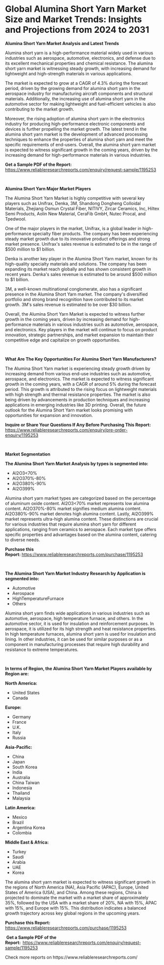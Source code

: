 <p><h1>Global Alumina Short Yarn Market Size and Market Trends: Insights and Projections from 2024 to 2031</h1></p><p><strong>Alumina Short Yarn Market Analysis and Latest Trends</strong></p>
<p><p>Alumina short yarn is a high-performance material widely used in various industries such as aerospace, automotive, electronics, and defense due to its excellent mechanical properties and chemical resistance. The alumina short yarn market is witnessing steady growth, with increasing demand for lightweight and high-strength materials in various applications.</p><p>The market is expected to grow at a CAGR of 4.3% during the forecast period, driven by the growing demand for alumina short yarn in the aerospace industry for manufacturing aircraft components and structural materials. Additionally, the increasing use of alumina short yarn in the automotive sector for making lightweight and fuel-efficient vehicles is also contributing to the market growth.</p><p>Moreover, the rising adoption of alumina short yarn in the electronics industry for producing high-performance electronic components and devices is further propelling the market growth. The latest trend in the alumina short yarn market is the development of advanced processing techniques to enhance the properties of alumina short yarn and meet the specific requirements of end-users. Overall, the alumina short yarn market is expected to witness significant growth in the coming years, driven by the increasing demand for high-performance materials in various industries.</p></p>
<p><strong>Get a Sample PDF of the Report:&nbsp;</strong> <a href="https://www.reliableresearchreports.com/enquiry/request-sample/1195253">https://www.reliableresearchreports.com/enquiry/request-sample/1195253</a></p>
<p>&nbsp;</p>
<p><strong>Alumina Short Yarn Major Market Players</strong></p>
<p><p>The Alumina Short Yarn Market is highly competitive with several key players such as Unifrax, Denka, 3M, Shandong Dongheng Colloidal Materials, Zhejiang Osmun Crystal Fiber, NITIVY, Zircar Ceramics, Inc, Hiltex Semi Products, Aolin New Material, CeraFib GmbH, Nutec Procal, and Tpedwool. </p><p>One of the major players in the market, Unifrax, is a global leader in high-performance specialty fiber products. The company has been experiencing steady market growth due to its innovative product offerings and strong market presence. Unifrax's sales revenue is estimated to be in the range of $500 million to $1 billion.</p><p>Denka is another key player in the Alumina Short Yarn market, known for its high-quality specialty materials and solutions. The company has been expanding its market reach globally and has shown consistent growth in recent years. Denka's sales revenue is estimated to be around $500 million to $1 billion.</p><p>3M, a well-known multinational conglomerate, also has a significant presence in the Alumina Short Yarn market. The company's diversified portfolio and strong brand recognition have contributed to its market growth. 3M's sales revenue is estimated to be over $30 billion.</p><p>Overall, the Alumina Short Yarn Market is expected to witness further growth in the coming years, driven by increasing demand for high-performance materials in various industries such as automotive, aerospace, and electronics. Key players in the market will continue to focus on product innovation, strategic partnerships, and market expansion to maintain their competitive edge and capitalize on growth opportunities.</p></p>
<p>&nbsp;</p>
<p><strong>What Are The Key Opportunities For Alumina Short Yarn Manufacturers?</strong></p>
<p><p>The Alumina Short Yarn market is experiencing steady growth driven by increasing demand from various end-use industries such as automotive, aerospace, and electronics. The market is expected to witness significant growth in the coming years, with a CAGR of around 5% during the forecast period. This growth is attributed to the rising focus on lightweight materials with high strength and thermal resistance properties. The market is also being driven by advancements in production techniques and increasing applications in emerging industries like 3D printing. Overall, the future outlook for the Alumina Short Yarn market looks promising with opportunities for expansion and innovation.</p></p>
<p><strong>Inquire or Share Your Questions If Any Before Purchasing This Report:</strong> <a href="https://www.reliableresearchreports.com/enquiry/pre-order-enquiry/1195253">https://www.reliableresearchreports.com/enquiry/pre-order-enquiry/1195253</a></p>
<p>&nbsp;</p>
<p><strong>Market Segmentation</strong></p>
<p><strong>The Alumina Short Yarn Market Analysis by types is segmented into:</strong></p>
<p><ul><li>Al2O3<70%</li><li>Al2O370%-80%</li><li>Al2O380%-90%</li><li>Al2O399%</li></ul></p>
<p><p>Alumina short yarn market types are categorized based on the percentage of aluminum oxide content. Al2O3<70% market represents low alumina content. Al2O370%-80% market signifies medium alumina content. Al2O380%-90% market denotes high alumina content. Lastly, Al2O399% market represents ultra-high alumina content. These distinctions are crucial for various industries that require alumina short yarn for different applications, ranging from ceramics to aerospace. Each market type offers specific properties and advantages based on the alumina content, catering to diverse needs.</p></p>
<p><strong>Purchase this Report:&nbsp;</strong><a href="https://www.reliableresearchreports.com/purchase/1195253">https://www.reliableresearchreports.com/purchase/1195253</a></p>
<p>&nbsp;</p>
<p><strong>The Alumina Short Yarn Market Industry Research by Application is segmented into:</strong></p>
<p><ul><li>Automotive</li><li>Aerospace</li><li>HighTemperatureFurnace</li><li>Others</li></ul></p>
<p><p>Alumina short yarn finds wide applications in various industries such as automotive, aerospace, high temperature furnace, and others. In the automotive sector, it is used for insulation and reinforcement purposes. In aerospace, it is utilized for its high strength and heat resistance properties. In high temperature furnaces, alumina short yarn is used for insulation and lining. In other industries, it can be used for similar purposes or as a component in manufacturing processes that require high durability and resistance to extreme temperatures.</p></p>
<p>&nbsp;</p>
<p><strong>In terms of Region, the Alumina Short Yarn Market Players available by Region are:</strong></p>
<p>
    <p> <strong> North America: </strong>
        <ul>
            <li>United States</li>
            <li>Canada</li>
        </ul>
        </p> 
    <p> <strong> Europe: </strong>
        <ul>
            <li>Germany</li>
            <li>France</li>
            <li>U.K.</li>
            <li>Italy</li>
            <li>Russia</li>
        </ul>
        </p> 
    <p> <strong> Asia-Pacific: </strong>
        <ul>
            <li>China</li>
            <li>Japan</li>
            <li>South Korea</li>
            <li>India</li>
            <li>Australia</li>
            <li>China Taiwan</li>
            <li>Indonesia</li>
            <li>Thailand</li>
            <li>Malaysia</li>
        </ul>
        </p> 
    <p> <strong> Latin America: </strong>
        <ul>
            <li>Mexico</li>
            <li>Brazil</li>
            <li>Argentina Korea</li>
            <li>Colombia</li>
        </ul>
        </p> 
    <p> <strong> Middle East & Africa: </strong>
        <ul>
            <li>Turkey</li>
            <li>Saudi</li>
            <li>Arabia</li>
            <li>UAE</li>
            <li>Korea</li>
        </ul>
    </p>
    </p>
<p><p>The alumina short yarn market is expected to witness significant growth in the regions of North America (NA), Asia Pacific (APAC), Europe, United States of America (USA), and China. Among these regions, China is projected to dominate the market with a market share of approximately 35%, followed by the USA with a market share of 20%, NA with 15%, APAC with 15%, and Europe with 15%. This distribution indicates a balanced growth trajectory across key global regions in the upcoming years.</p></p>
<p><strong>Purchase this Report: </strong><a href="https://www.reliableresearchreports.com/purchase/1195253">https://www.reliableresearchreports.com/purchase/1195253</a></p>
<p>&nbsp;<strong>Get a Sample PDF of the Report:&nbsp;&nbsp;</strong><a href="https://www.reliableresearchreports.com/enquiry/request-sample/1195253">https://www.reliableresearchreports.com/enquiry/request-sample/1195253</a></p>
<p><strong></strong></p>
<p>Check more reports on https://www.reliableresearchreports.com/</p>